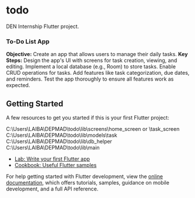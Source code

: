 # todo

DEN Internship Flutter project.

<h3><b>To-Do List App</b></h3>
<b>Objective:</b> Create an app that allows users to manage their
daily tasks.
<b>Key Steps:</b>
Design the app's UI with screens for task creation, viewing, and editing.
Implement a local database (e.g., Room) to store tasks.
Enable CRUD operations for tasks.
Add features like task categorization, due dates, and reminders.
Test the app thoroughly to ensure all features work as expected.

## Getting Started

A few resources to get you started if this is your first Flutter project:

C:\Users\LAIBA\DEPMAD\todo\lib\screens\home_screen  or \task_screen
C:\Users\LAIBA\DEPMAD\todo\lib\models\task
C:\Users\LAIBA\DEPMAD\todo\lib\db_helper
C:\Users\LAIBA\DEPMAD\todo\lib\main


- [Lab: Write your first Flutter app](https://docs.flutter.dev/get-started/codelab)
- [Cookbook: Useful Flutter samples](https://docs.flutter.dev/cookbook)

For help getting started with Flutter development, view the
[online documentation](https://docs.flutter.dev/), which offers tutorials,
samples, guidance on mobile development, and a full API reference.
